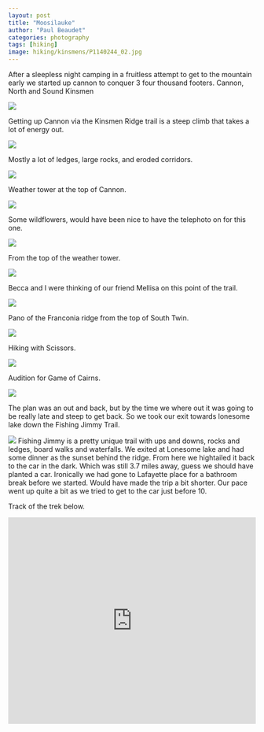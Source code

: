 ```yaml
---
layout: post
title: "Moosilauke"
author: "Paul Beaudet"
categories: photography
tags: [hiking]
image: hiking/kinsmens/P1140244_02.jpg
---
```


After a sleepless night camping in a fruitless attempt to get to the mountain early we started up cannon to conquer 3 four thousand footers. Cannon, North and Sound Kinsmen

![](/assets/img/hiking/kinsmens/P1140216_02.jpg)

Getting up Cannon via the Kinsmen Ridge trail is a steep climb that takes a lot of energy out.

![](/assets/img/hiking/kinsmens/P1140218.jpg)

Mostly a lot of ledges, large rocks, and eroded corridors.

![](/assets/img/hiking/kinsmens/P1140223.jpg)

Weather tower at the top of Cannon.

![](/assets/img/hiking/kinsmens/P1140227_01.jpg)

Some wildflowers, would have been nice to have the telephoto on for this one.

![](/assets/img/hiking/kinsmens/P1140228.jpg)

From the top of the weather tower.

![](/assets/img/hiking/kinsmens/P1140229.jpg)

Becca and I were thinking of our friend Mellisa on this point of the trail.

![](/assets/img/hiking/kinsmens/P1140233_01.jpg)

Pano of the Franconia ridge from the top of South Twin.

![](/assets/img/hiking/kinsmens/P1140235_01.jpg)

Hiking with Scissors.

![](/assets/img/hiking/kinsmens/P1140237_01.jpg)

Audition for Game of Cairns.

![](/assets/img/hiking/kinsmens/P1140239_01.jpg)

The plan was an out and back, but by the time we where out it was going to be really late and steep to get back. So we took our exit towards lonesome lake down the Fishing Jimmy Trail.

![](/assets/img/hiking/kinsmens/P1140243_01.jpg)
Fishing Jimmy is a pretty unique trail with ups and downs, rocks and ledges, board walks and waterfalls. We exited at Lonesome lake and had some dinner as the sunset behind the ridge. From here we hightailed it back to the car in the dark. Which was still 3.7 miles away, guess we should have planted a car. Ironically we had gone to Lafayette place for a bathroom break before we started. Would have made the trip a bit shorter. Our pace went up quite a bit as we tried to get to the car just before 10.

Track of the trek below.

<iframe src='https://www.gaiagps.com/public/jz5ZDP3mH8lBTFQlEDu1y0OO?embed=True' style='border:none; overflow-y: hidden; background-color:white; min-width: 320px; max-width:1280px; width:100%; height: 420px;' scrolling='no' seamless='seamless'></iframe>
